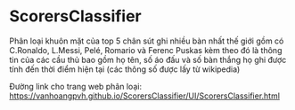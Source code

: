 # ScorersClassifier

Phân loại khuôn mặt của top 5 chân sút ghi nhiều bàn nhất thế giới gồm có C.Ronaldo, L.Messi, Pelé, Romario và Ferenc Puskas kèm theo đó là thông tin của các cầu thủ bao gồm họ tên, số áo đấu và số bàn thắng họ ghi được tính đến thời điểm hiện tại (các thông số được lấy từ wikipedia)

Đường link cho trang web phân loại: https://vanhoangpvh.github.io/ScorersClassifier/UI/ScorersClassifier.html
